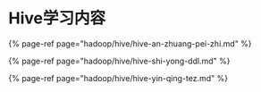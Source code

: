 # Hive学习内容


{% page-ref page="hadoop/hive/hive-an-zhuang-pei-zhi.md" %}


{% page-ref page="hadoop/hive/hive-shi-yong-ddl.md" %}


{% page-ref page="hadoop/hive/hive-yin-qing-tez.md" %}

